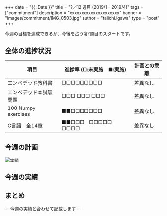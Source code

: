 +++
date = "{{ .Date }}"
title = "?／12 週目 (2019/1 - 2019/4)"
tags = ["commitment"]
description = "xxxxxxxxxxxxxxxxxxxxx"
banner = "images/commitment/IMG_0503.jpg"
author = "taiichi.igawa"
type = "post"
+++

今週の目標を達成できるか、今後を占う第?週目のスタートです。  

<!-- more -->

## 全体の進捗状況

| 項目                  | 進捗率 (□:未実施　■:実施) | 計画との乖離 |
|---------------------|------------------|--------|
| エンベデッド教科書           | □□□□□□□□□        | 差異なし   |
| エンベデッド本試験問題         | □□□ □□□ □□□      | 差異なし   |
| 100 Numpy exercises | ■■□□□□□□□        | 差異なし   |
| C言語　全14章            | ■■□□□　□□□□□　□□□□ | 差異なし   |

## 今週の計画

![実績](/images/commitment/week?_plan.jpeg)

## 今週の実績
<!--
![実績](/images/commitment/week?_plan.jpeg)
-->

## まとめ

-- 今週の実績と合わせて記載します --
